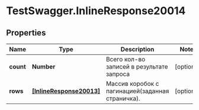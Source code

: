 # TestSwagger.InlineResponse20014

## Properties

Name | Type | Description | Notes
------------ | ------------- | ------------- | -------------
**count** | **Number** | Всего кол-во записей в результате запроса | [optional] 
**rows** | [**[InlineResponse20013]**](InlineResponse20013.md) | Массив коробок c пагинацией(заданная страничка). | [optional] 


